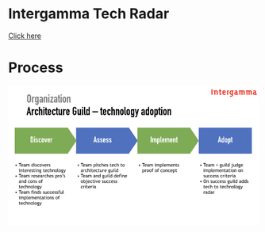 # Intergamma Tech Radar

[Click here](https://radar.thoughtworks.com/?sheetId=https%3A%2F%2Fraw.githubusercontent.com%2Fintergamma%2Ftechradar%2Fmaster%2Fradar.csv)

# Process

![Tech Radar Process](IGEA-tech-adopt.001.png "Tech Radar Process")
